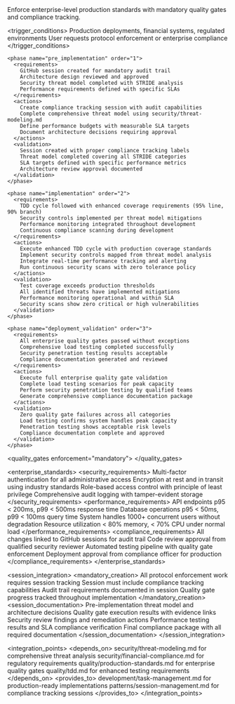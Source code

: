 <module name="protocol_enforcement" category="development">
  
  <purpose>
    Enforce enterprise-level production standards with mandatory quality gates and compliance tracking.
  </purpose>
  
  <trigger_conditions>
    <condition type="automatic">Production deployments, financial systems, regulated environments</condition>
    <condition type="explicit">User requests protocol enforcement or enterprise compliance</condition>
  </trigger_conditions>
  
  <implementation>
    
    <phase name="pre_implementation" order="1">
      <requirements>
        GitHub session created for mandatory audit trail
        Architecture design reviewed and approved
        Security threat model completed with STRIDE analysis
        Performance requirements defined with specific SLAs
      </requirements>
      <actions>
        Create compliance tracking session with audit capabilities
        Complete comprehensive threat model using security/threat-modeling.md
        Define performance budgets with measurable SLA targets
        Document architecture decisions requiring approval
      </actions>
      <validation>
        Session created with proper compliance tracking labels
        Threat model completed covering all STRIDE categories
        SLA targets defined with specific performance metrics
        Architecture review approval documented
      </validation>
    </phase>
    
    <phase name="implementation" order="2">
      <requirements>
        TDD cycle followed with enhanced coverage requirements (95% line, 90% branch)
        Security controls implemented per threat model mitigations
        Performance monitoring integrated throughout development
        Continuous compliance scanning during development
      </requirements>
      <actions>
        Execute enhanced TDD cycle with production coverage standards
        Implement security controls mapped from threat model analysis
        Integrate real-time performance tracking and alerting
        Run continuous security scans with zero tolerance policy
      </actions>
      <validation>
        Test coverage exceeds production thresholds
        All identified threats have implemented mitigations
        Performance monitoring operational and within SLA
        Security scans show zero critical or high vulnerabilities
      </validation>
    </phase>
    
    <phase name="deployment_validation" order="3">
      <requirements>
        All enterprise quality gates passed without exceptions
        Comprehensive load testing completed successfully
        Security penetration testing results acceptable
        Compliance documentation generated and reviewed
      </requirements>
      <actions>
        Execute full enterprise quality gate validation
        Complete load testing scenarios for peak capacity
        Perform security penetration testing by qualified teams
        Generate comprehensive compliance documentation package
      </actions>
      <validation>
        Zero quality gate failures across all categories
        Load testing confirms system handles peak capacity
        Penetration testing shows acceptable risk levels
        Compliance documentation complete and approved
      </validation>
    </phase>
    
  </implementation>
  
  <quality_gates enforcement="mandatory">
    <gate name="threat_model_complete" requirement="STRIDE analysis completed with mitigation strategies"/>
    <gate name="enhanced_test_coverage" requirement="95% line coverage, 90% branch coverage minimum"/>
    <gate name="security_scan_clean" requirement="Zero critical/high vulnerabilities, max 5 medium"/>
    <gate name="performance_sla_met" requirement="All SLA targets met during load testing"/>
    <gate name="compliance_documentation" requirement="Complete audit trail and compliance package"/>
    <gate name="penetration_test_passed" requirement="Professional penetration testing shows acceptable risk"/>
  </quality_gates>
  
  <enterprise_standards>
    <security_requirements>
      Multi-factor authentication for all administrative access
      Encryption at rest and in transit using industry standards
      Role-based access control with principle of least privilege
      Comprehensive audit logging with tamper-evident storage
    </security_requirements>
    <performance_requirements>
      API endpoints p95 &lt; 200ms, p99 &lt; 500ms response time
      Database operations p95 &lt; 50ms, p99 &lt; 100ms query time
      System handles 1000+ concurrent users without degradation
      Resource utilization &lt; 80% memory, &lt; 70% CPU under normal load
    </performance_requirements>
    <compliance_requirements>
      All changes linked to GitHub sessions for audit trail
      Code review approval from qualified security reviewer
      Automated testing pipeline with quality gate enforcement
      Deployment approval from compliance officer for production
    </compliance_requirements>
  </enterprise_standards>
  
  <session_integration>
    <mandatory_creation>
      All protocol enforcement work requires session tracking
      Session must include compliance tracking capabilities
      Audit trail requirements documented in session
      Quality gate progress tracked throughout implementation
    </mandatory_creation>
    <session_documentation>
      Pre-implementation threat model and architecture decisions
      Quality gate execution results with evidence links
      Security review findings and remediation actions
      Performance testing results and SLA compliance verification
      Final compliance package with all required documentation
    </session_documentation>
  </session_integration>
  
  <integration_points>
    <depends_on>
      security/threat-modeling.md for comprehensive threat analysis
      security/financial-compliance.md for regulatory requirements
      quality/production-standards.md for enterprise quality gates
      quality/tdd.md for enhanced testing requirements
    </depends_on>
    <provides_to>
      development/task-management.md for production-ready implementations
      patterns/session-management.md for compliance tracking sessions
    </provides_to>
  </integration_points>
  
</module>